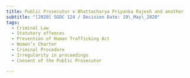 ```yaml
---
title: Public Prosecutor v Bhattacharya Priyanka Rajesh and another
subtitle: "[2020] SGDC 124 / Decision Date: 19\_May\_2020"
tags:
  - Criminal Law
  - Statutory offences
  - Prevention of Human Trafficking Act
  - Women’s Charter
  - Criminal Procedure
  - Irregularity in proceedings
  - Consent of the Public Prosecutor

---
```

